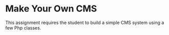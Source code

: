 # Make Your Own CMS
This assignment requires the student to build a simple CMS system using a few Php classes.
